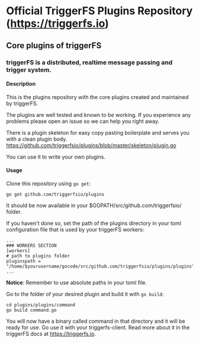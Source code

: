 # Official TriggerFS Plugins Repository (https://triggerfs.io)

## Core plugins of triggerFS
### triggerFS is a distributed, realtime message passing and trigger system.

#### Description
This is the plugins repository with the core plugins created and maintained by triggerFS.

The plugins are well tested and known to be working. If you experience any problems please open an issue so we can help you right away.

There is a plugin skeleton for easy copy pasting boilerplate and serves you with a clean plugin body.
https://github.com/triggerfsio/plugins/blob/master/skeleton/plugin.go

You can use it to write your own plugins.

#### Usage
Clone this repository using `go get`:
```
go get github.com/triggerfsio/plugins
```
It should be now available in your $GOPATH/src/github.com/triggerfsio/ folder.

If you haven't done so, set the path of the plugins directory in your toml configuration file that is used by your triggerFS workers:
```
...
### WORKERS SECTION
[workers]
# path to plugins folder
pluginspath = "/home/$yourusername/gocode/src/github.com/triggerfsio/plugins/plugins"
...
```
**Notice**: Remember to use absolute paths in your toml file.

Go to the folder of your desired plugin and build it with `go build`:
```
cd plugins/plugins/command
go build command.go
```

You will now have a binary called command in that directory and it will be ready for use.
Go use it with your triggerfs-client. Read more about it in the triggerFS docs at https://triggerfs.io.
